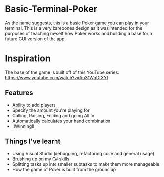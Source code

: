 # Basic-Terminal-Poker
As the name suggests, this is a basic Poker game you can play in your terminal. This is a very barebones design as it was intended for the purposes of teaching myself how Poker works and building a base for a future GUI version of the app.

# Inspiration
The base of the game is built off of this YouTube series: https://www.youtube.com/watch?v=Au31WqDtXYI

## Features
- Ability to add players
- Specify the amount you're playing for
- Calling, Raising, Folding and going All In
- Automatically calculates your hand combination
- !!Winning!!

## Things I've learnt
- Using Visual Studio (debugging, refactoring code and general usage)
- Brushing up on my C# skills
- Splitting tasks up into smaller subtasks to make them more manageable
- How the game of Poker is built from the ground up
